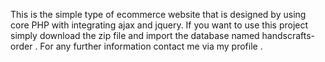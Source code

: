 This is the simple type of  ecommerce website that is designed by using core PHP  with integrating ajax and jquery.
If you want to use this project simply download the zip file and import the database named handscrafts-order .
For any further information contact me via my profile .
